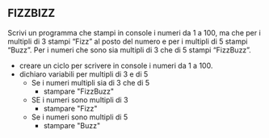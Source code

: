 ## FIZZBIZZ

Scrivi un programma che stampi in console i numeri da 1 a 100, ma che per i multipli di 3 stampi “Fizz” al posto del numero e per i multipli di 5 stampi “Buzz”. Per i numeri che sono sia multipli di 3 che di 5 stampi “FizzBuzz”.

- creare un ciclo per scrivere in console i numeri da 1 a 100.
- dichiaro variabili per multipli di 3 e di 5 
     - Se i numeri multipli sia di 3 che di 5 
        - stampare "FizzBuzz"
    - SE i numeri sono multipli di 3 
        - stampare "Fizz"
    - Se i numeri sono multipli di 5 
        - stampare "Buzz"
   
          


